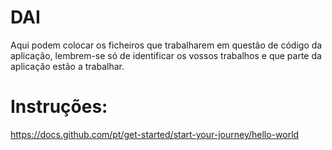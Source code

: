 # DAI
Aqui podem colocar os ficheiros que trabalharem em questão de código da aplicação, lembrem-se só de identificar os vossos trabalhos e que parte da aplicação estão a trabalhar.

# Instruções:
https://docs.github.com/pt/get-started/start-your-journey/hello-world
